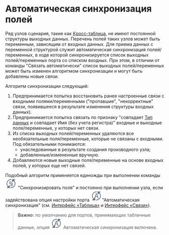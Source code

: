 # Автоматическая синхронизация полей

Ряд узлов сценария, такие как [Кросс-таблица](../../processors/transformation/cross-table.md), не имеют постоянной структуры выходных данных. Перечень полей таких узлов может быть переменным, зависящим от входных данных. Для приема данных с переменной структурой служит автоматическая синхронизация полей/переменных, в ходе которой синхронизируется список выходных полей/переменных порта со списком входных. При этом, в отличии от команды "Связать автоматически" список выходных полей/переменных может быть изменен алгоритмом синхронизации и могут быть добавлены новые связи.

Алгоритм синхронизации следующий:

 1. Предпринимается попытка восстановить ранее настроенные связи с входными полями/переменными ("пропавшие", "некорректные" связи, появившееся в результате изменения структуры входных данных).
 2. Предпринимается попытка связать по признаку "совпадает [Тип данных](../../data/datatype.md)
  и совпадает Имя (без учета регистра)" входные и выходные поля/переменные, у которых нет связи.
 3. Из списка выходных полей/переменных удаляются все необязательные поля/переменные, которые не связаны с входными. Под обязательными понимаются:
    * унаследованные в результате создания производного узла;
    * добавленные/измененные вручную.
 4. Добавляются новые выходные поля/переменные на основе входных полей, у которых еще нет связей.

Подобный алгоритм применяется единожды при выполнении команды
![](../../images/icons/toolbar-controls_18x18/toolbar-controls_18x18_sync-columns_default.svg)
"Синхронизировать поля" и постоянно при выполнении узла, если задействована опция настройки порта
![](../../images/icons/toolbar-controls_18x18/toolbar-controls_18x18_auto-sync-columns_default.svg)"Автоматическая синхронизация"
(см. [Интерфейс «Таблица»](./interface-table.md)
и [Интерфейс «Связи»](./interface-relations.md)).

>**Важно:** по умолчанию для портов, принимающих табличные данные, опция ![](../../images/icons/toolbar-controls_18x18/toolbar-controls_18x18_auto-sync-columns_default.svg) Автоматическая синхронизация включена.